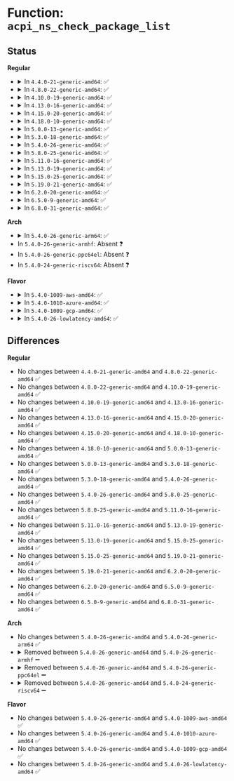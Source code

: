 # Function: <code>acpi_ns_check_package_list</code>

## Status
<b>Regular</b>
<ul>
<li>
<details>
<summary>In <code>4.4.0-21-generic-amd64</code>: ✅</summary>

```c
acpi_status acpi_ns_check_package_list(struct acpi_evaluate_info * info, const union acpi_predefined_info * package, union acpi_operand_object * * elements, u32 count)
```

```json
{
  "name": "acpi_ns_check_package_list",
  "collision_type": "Unique Static",
  "inline_type": "No",
  "funcs": [
    {
      "addr": 18446744071583685966,
      "name": "acpi_ns_check_package_list",
      "external": false,
      "loc": "drivers/acpi/acpica/nsprepkg.c:407",
      "file": "drivers/acpi/acpica/nsprepkg.c",
      "inline": "seen, unknown",
      "caller_inline": [],
      "caller_func": [
        "drivers/acpi/acpica/nsprepkg.c:acpi_ns_check_package"
      ]
    }
  ],
  "symbols": [
    {
      "addr": 18446744071583685966,
      "name": "acpi_ns_check_package_list",
      "section": ".text",
      "bind": "STB_LOCAL",
      "size": 552
    }
  ]
}
```
</details>
</li>
<li>
<details>
<summary>In <code>4.8.0-22-generic-amd64</code>: ✅</summary>

```c
acpi_status acpi_ns_check_package_list(struct acpi_evaluate_info * info, const union acpi_predefined_info * package, union acpi_operand_object * * elements, u32 count)
```

```json
{
  "name": "acpi_ns_check_package_list",
  "collision_type": "Unique Static",
  "inline_type": "No",
  "funcs": [
    {
      "addr": 18446744071584010117,
      "name": "acpi_ns_check_package_list",
      "external": false,
      "loc": "drivers/acpi/acpica/nsprepkg.c:420",
      "file": "drivers/acpi/acpica/nsprepkg.c",
      "inline": "seen, unknown",
      "caller_inline": [],
      "caller_func": [
        "drivers/acpi/acpica/nsprepkg.c:acpi_ns_check_package"
      ]
    }
  ],
  "symbols": [
    {
      "addr": 18446744071584010117,
      "name": "acpi_ns_check_package_list",
      "section": ".text",
      "bind": "STB_LOCAL",
      "size": 552
    }
  ]
}
```
</details>
</li>
<li>
<details>
<summary>In <code>4.10.0-19-generic-amd64</code>: ✅</summary>

```c
acpi_status acpi_ns_check_package_list(struct acpi_evaluate_info * info, const union acpi_predefined_info * package, union acpi_operand_object * * elements, u32 count)
```

```json
{
  "name": "acpi_ns_check_package_list",
  "collision_type": "Unique Static",
  "inline_type": "No",
  "funcs": [
    {
      "addr": 18446744071584152014,
      "name": "acpi_ns_check_package_list",
      "external": false,
      "loc": "drivers/acpi/acpica/nsprepkg.c:420",
      "file": "drivers/acpi/acpica/nsprepkg.c",
      "inline": "seen, unknown",
      "caller_inline": [],
      "caller_func": [
        "drivers/acpi/acpica/nsprepkg.c:acpi_ns_check_package"
      ]
    }
  ],
  "symbols": [
    {
      "addr": 18446744071584152014,
      "name": "acpi_ns_check_package_list",
      "section": ".text",
      "bind": "STB_LOCAL",
      "size": 552
    }
  ]
}
```
</details>
</li>
<li>
<details>
<summary>In <code>4.13.0-16-generic-amd64</code>: ✅</summary>

```c
acpi_status acpi_ns_check_package_list(struct acpi_evaluate_info * info, const union acpi_predefined_info * package, union acpi_operand_object * * elements, u32 count)
```

```json
{
  "name": "acpi_ns_check_package_list",
  "collision_type": "Unique Static",
  "inline_type": "No",
  "funcs": [
    {
      "addr": 18446744071584219301,
      "name": "acpi_ns_check_package_list",
      "external": false,
      "loc": "drivers/acpi/acpica/nsprepkg.c:420",
      "file": "drivers/acpi/acpica/nsprepkg.c",
      "inline": "seen, unknown",
      "caller_inline": [],
      "caller_func": [
        "drivers/acpi/acpica/nsprepkg.c:acpi_ns_check_package"
      ]
    }
  ],
  "symbols": [
    {
      "addr": 18446744071584219301,
      "name": "acpi_ns_check_package_list",
      "section": ".text",
      "bind": "STB_LOCAL",
      "size": 548
    }
  ]
}
```
</details>
</li>
<li>
<details>
<summary>In <code>4.15.0-20-generic-amd64</code>: ✅</summary>

```c
acpi_status acpi_ns_check_package_list(struct acpi_evaluate_info * info, const union acpi_predefined_info * package, union acpi_operand_object * * elements, u32 count)
```

```json
{
  "name": "acpi_ns_check_package_list",
  "collision_type": "Unique Static",
  "inline_type": "No",
  "funcs": [
    {
      "addr": 18446744071584560534,
      "name": "acpi_ns_check_package_list",
      "external": false,
      "loc": "drivers/acpi/acpica/nsprepkg.c:420",
      "file": "drivers/acpi/acpica/nsprepkg.c",
      "inline": "seen, unknown",
      "caller_inline": [],
      "caller_func": [
        "drivers/acpi/acpica/nsprepkg.c:acpi_ns_check_package"
      ]
    }
  ],
  "symbols": [
    {
      "addr": 18446744071584560534,
      "name": "acpi_ns_check_package_list",
      "section": ".text",
      "bind": "STB_LOCAL",
      "size": 579
    }
  ]
}
```
</details>
</li>
<li>
<details>
<summary>In <code>4.18.0-10-generic-amd64</code>: ✅</summary>

```c
acpi_status acpi_ns_check_package_list(struct acpi_evaluate_info * info, const union acpi_predefined_info * package, union acpi_operand_object * * elements, u32 count)
```

```json
{
  "name": "acpi_ns_check_package_list",
  "collision_type": "Unique Static",
  "inline_type": "No",
  "funcs": [
    {
      "addr": 18446744071584785644,
      "name": "acpi_ns_check_package_list",
      "external": false,
      "loc": "drivers/acpi/acpica/nsprepkg.c:386",
      "file": "drivers/acpi/acpica/nsprepkg.c",
      "inline": "seen, unknown",
      "caller_inline": [],
      "caller_func": [
        "drivers/acpi/acpica/nsprepkg.c:acpi_ns_check_package"
      ]
    }
  ],
  "symbols": [
    {
      "addr": 18446744071584785644,
      "name": "acpi_ns_check_package_list",
      "section": ".text",
      "bind": "STB_LOCAL",
      "size": 579
    }
  ]
}
```
</details>
</li>
<li>
<details>
<summary>In <code>5.0.0-13-generic-amd64</code>: ✅</summary>

```c
acpi_status acpi_ns_check_package_list(struct acpi_evaluate_info * info, const union acpi_predefined_info * package, union acpi_operand_object * * elements, u32 count)
```

```json
{
  "name": "acpi_ns_check_package_list",
  "collision_type": "Unique Static",
  "inline_type": "No",
  "funcs": [
    {
      "addr": 18446744071584887841,
      "name": "acpi_ns_check_package_list",
      "external": false,
      "loc": "drivers/acpi/acpica/nsprepkg.c:386",
      "file": "drivers/acpi/acpica/nsprepkg.c",
      "inline": "seen, unknown",
      "caller_inline": [],
      "caller_func": [
        "drivers/acpi/acpica/nsprepkg.c:acpi_ns_check_package"
      ]
    }
  ],
  "symbols": [
    {
      "addr": 18446744071584887841,
      "name": "acpi_ns_check_package_list",
      "section": ".text",
      "bind": "STB_LOCAL",
      "size": 614
    }
  ]
}
```
</details>
</li>
<li>
<details>
<summary>In <code>5.3.0-18-generic-amd64</code>: ✅</summary>

```c
acpi_status acpi_ns_check_package_list(struct acpi_evaluate_info * info, const union acpi_predefined_info * package, union acpi_operand_object * * elements, u32 count)
```

```json
{
  "name": "acpi_ns_check_package_list",
  "collision_type": "Unique Static",
  "inline_type": "No",
  "funcs": [
    {
      "addr": 18446744071585090847,
      "name": "acpi_ns_check_package_list",
      "external": false,
      "loc": "drivers/acpi/acpica/nsprepkg.c:386",
      "file": "drivers/acpi/acpica/nsprepkg.c",
      "inline": "seen, unknown",
      "caller_inline": [],
      "caller_func": [
        "drivers/acpi/acpica/nsprepkg.c:acpi_ns_check_package"
      ]
    }
  ],
  "symbols": [
    {
      "addr": 18446744071585090847,
      "name": "acpi_ns_check_package_list",
      "section": ".text",
      "bind": "STB_LOCAL",
      "size": 611
    }
  ]
}
```
</details>
</li>
<li>
<details>
<summary>In <code>5.4.0-26-generic-amd64</code>: ✅</summary>

```c
acpi_status acpi_ns_check_package_list(struct acpi_evaluate_info * info, const union acpi_predefined_info * package, union acpi_operand_object * * elements, u32 count)
```

```json
{
  "name": "acpi_ns_check_package_list",
  "collision_type": "Unique Static",
  "inline_type": "No",
  "funcs": [
    {
      "addr": 18446744071585227203,
      "name": "acpi_ns_check_package_list",
      "external": false,
      "loc": "drivers/acpi/acpica/nsprepkg.c:386",
      "file": "drivers/acpi/acpica/nsprepkg.c",
      "inline": "seen, unknown",
      "caller_inline": [],
      "caller_func": [
        "drivers/acpi/acpica/nsprepkg.c:acpi_ns_check_package"
      ]
    }
  ],
  "symbols": [
    {
      "addr": 18446744071585227203,
      "name": "acpi_ns_check_package_list",
      "section": ".text",
      "bind": "STB_LOCAL",
      "size": 611
    }
  ]
}
```
</details>
</li>
<li>
<details>
<summary>In <code>5.8.0-25-generic-amd64</code>: ✅</summary>

```c
acpi_status acpi_ns_check_package_list(struct acpi_evaluate_info * info, const union acpi_predefined_info * package, union acpi_operand_object * * elements, u32 count)
```

```json
{
  "name": "acpi_ns_check_package_list",
  "collision_type": "Unique Static",
  "inline_type": "No",
  "funcs": [
    {
      "addr": 18446744071585933485,
      "name": "acpi_ns_check_package_list",
      "external": false,
      "loc": "drivers/acpi/acpica/nsprepkg.c:386",
      "file": "drivers/acpi/acpica/nsprepkg.c",
      "inline": "seen, unknown",
      "caller_inline": [],
      "caller_func": [
        "drivers/acpi/acpica/nsprepkg.c:acpi_ns_check_package"
      ]
    }
  ],
  "symbols": [
    {
      "addr": 18446744071585933485,
      "name": "acpi_ns_check_package_list",
      "section": ".text",
      "bind": "STB_LOCAL",
      "size": 611
    }
  ]
}
```
</details>
</li>
<li>
<details>
<summary>In <code>5.11.0-16-generic-amd64</code>: ✅</summary>

```c
acpi_status acpi_ns_check_package_list(struct acpi_evaluate_info * info, const union acpi_predefined_info * package, union acpi_operand_object * * elements, u32 count)
```

```json
{
  "name": "acpi_ns_check_package_list",
  "collision_type": "Unique Static",
  "inline_type": "No",
  "funcs": [
    {
      "addr": 18446744071586055494,
      "name": "acpi_ns_check_package_list",
      "external": false,
      "loc": "drivers/acpi/acpica/nsprepkg.c:386",
      "file": "drivers/acpi/acpica/nsprepkg.c",
      "inline": "seen, unknown",
      "caller_inline": [],
      "caller_func": [
        "drivers/acpi/acpica/nsprepkg.c:acpi_ns_check_package"
      ]
    }
  ],
  "symbols": [
    {
      "addr": 18446744071586055494,
      "name": "acpi_ns_check_package_list",
      "section": ".text",
      "bind": "STB_LOCAL",
      "size": 611
    }
  ]
}
```
</details>
</li>
<li>
<details>
<summary>In <code>5.13.0-19-generic-amd64</code>: ✅</summary>

```c
acpi_status acpi_ns_check_package_list(struct acpi_evaluate_info * info, const union acpi_predefined_info * package, union acpi_operand_object * * elements, u32 count)
```

```json
{
  "name": "acpi_ns_check_package_list",
  "collision_type": "Unique Static",
  "inline_type": "No",
  "funcs": [
    {
      "addr": 18446744071585932337,
      "name": "acpi_ns_check_package_list",
      "external": false,
      "loc": "drivers/acpi/acpica/nsprepkg.c:386",
      "file": "drivers/acpi/acpica/nsprepkg.c",
      "inline": "seen, unknown",
      "caller_inline": [],
      "caller_func": [
        "drivers/acpi/acpica/nsprepkg.c:acpi_ns_check_package"
      ]
    }
  ],
  "symbols": [
    {
      "addr": 18446744071585932337,
      "name": "acpi_ns_check_package_list",
      "section": ".text",
      "bind": "STB_LOCAL",
      "size": 611
    }
  ]
}
```
</details>
</li>
<li>
<details>
<summary>In <code>5.15.0-25-generic-amd64</code>: ✅</summary>

```c
acpi_status acpi_ns_check_package_list(struct acpi_evaluate_info * info, const union acpi_predefined_info * package, union acpi_operand_object * * elements, u32 count)
```

```json
{
  "name": "acpi_ns_check_package_list",
  "collision_type": "Unique Static",
  "inline_type": "No",
  "funcs": [
    {
      "addr": 18446744071586420510,
      "name": "acpi_ns_check_package_list",
      "external": false,
      "loc": "drivers/acpi/acpica/nsprepkg.c:386",
      "file": "drivers/acpi/acpica/nsprepkg.c",
      "inline": "seen, unknown",
      "caller_inline": [],
      "caller_func": [
        "drivers/acpi/acpica/nsprepkg.c:acpi_ns_check_package"
      ]
    }
  ],
  "symbols": [
    {
      "addr": 18446744071586420510,
      "name": "acpi_ns_check_package_list",
      "section": ".text",
      "bind": "STB_LOCAL",
      "size": 652
    }
  ]
}
```
</details>
</li>
<li>
<details>
<summary>In <code>5.19.0-21-generic-amd64</code>: ✅</summary>

```c
acpi_status acpi_ns_check_package_list(struct acpi_evaluate_info * info, const union acpi_predefined_info * package, union acpi_operand_object * * elements, u32 count)
```

```json
{
  "name": "acpi_ns_check_package_list",
  "collision_type": "Unique Static",
  "inline_type": "No",
  "funcs": [
    {
      "addr": 18446744071587671021,
      "name": "acpi_ns_check_package_list",
      "external": false,
      "loc": "drivers/acpi/acpica/nsprepkg.c:386",
      "file": "drivers/acpi/acpica/nsprepkg.c",
      "inline": "seen, unknown",
      "caller_inline": [],
      "caller_func": [
        "drivers/acpi/acpica/nsprepkg.c:acpi_ns_check_package"
      ]
    }
  ],
  "symbols": [
    {
      "addr": 18446744071587671021,
      "name": "acpi_ns_check_package_list",
      "section": ".text",
      "bind": "STB_LOCAL",
      "size": 665
    }
  ]
}
```
</details>
</li>
<li>
<details>
<summary>In <code>6.2.0-20-generic-amd64</code>: ✅</summary>

```c
acpi_status acpi_ns_check_package_list(struct acpi_evaluate_info * info, const union acpi_predefined_info * package, union acpi_operand_object * * elements, u32 count)
```

```json
{
  "name": "acpi_ns_check_package_list",
  "collision_type": "Unique Static",
  "inline_type": "No",
  "funcs": [
    {
      "addr": 18446744071588978656,
      "name": "acpi_ns_check_package_list",
      "external": false,
      "loc": "drivers/acpi/acpica/nsprepkg.c:386",
      "file": "drivers/acpi/acpica/nsprepkg.c",
      "inline": "seen, unknown",
      "caller_inline": [],
      "caller_func": [
        "drivers/acpi/acpica/nsprepkg.c:acpi_ns_check_package",
        "drivers/acpi/acpica/nsprepkg.c:acpi_ns_check_package"
      ]
    }
  ],
  "symbols": [
    {
      "addr": 18446744071588978656,
      "name": "acpi_ns_check_package_list",
      "section": ".text",
      "bind": "STB_LOCAL",
      "size": 771
    }
  ]
}
```
</details>
</li>
<li>
<details>
<summary>In <code>6.5.0-9-generic-amd64</code>: ✅</summary>

```c
acpi_status acpi_ns_check_package_list(struct acpi_evaluate_info * info, const union acpi_predefined_info * package, union acpi_operand_object * * elements, u32 count)
```

```json
{
  "name": "acpi_ns_check_package_list",
  "collision_type": "Unique Static",
  "inline_type": "No",
  "funcs": [
    {
      "addr": 18446744071589269136,
      "name": "acpi_ns_check_package_list",
      "external": false,
      "loc": "drivers/acpi/acpica/nsprepkg.c:386",
      "file": "drivers/acpi/acpica/nsprepkg.c",
      "inline": "seen, unknown",
      "caller_inline": [],
      "caller_func": [
        "drivers/acpi/acpica/nsprepkg.c:acpi_ns_check_package",
        "drivers/acpi/acpica/nsprepkg.c:acpi_ns_check_package"
      ]
    }
  ],
  "symbols": [
    {
      "addr": 18446744071589269136,
      "name": "acpi_ns_check_package_list",
      "section": ".text",
      "bind": "STB_LOCAL",
      "size": 762
    }
  ]
}
```
</details>
</li>
<li>
<details>
<summary>In <code>6.8.0-31-generic-amd64</code>: ✅</summary>

```c
acpi_status acpi_ns_check_package_list(struct acpi_evaluate_info * info, const union acpi_predefined_info * package, union acpi_operand_object * * elements, u32 count)
```

```json
{
  "name": "acpi_ns_check_package_list",
  "collision_type": "Unique Static",
  "inline_type": "No",
  "funcs": [
    {
      "addr": 18446744071589575856,
      "name": "acpi_ns_check_package_list",
      "external": false,
      "loc": "drivers/acpi/acpica/nsprepkg.c:386",
      "file": "drivers/acpi/acpica/nsprepkg.c",
      "inline": "seen, unknown",
      "caller_inline": [],
      "caller_func": [
        "drivers/acpi/acpica/nsprepkg.c:acpi_ns_check_package",
        "drivers/acpi/acpica/nsprepkg.c:acpi_ns_check_package"
      ]
    }
  ],
  "symbols": [
    {
      "addr": 18446744071589575856,
      "name": "acpi_ns_check_package_list",
      "section": ".text",
      "bind": "STB_LOCAL",
      "size": 762
    }
  ]
}
```
</details>
</li>
</ul>
<b>Arch</b>
<ul>
<li>
<details>
<summary>In <code>5.4.0-26-generic-arm64</code>: ✅</summary>

```c
acpi_status acpi_ns_check_package_list(struct acpi_evaluate_info * info, const union acpi_predefined_info * package, union acpi_operand_object * * elements, u32 count)
```

```json
{
  "name": "acpi_ns_check_package_list",
  "collision_type": "Unique Static",
  "inline_type": "No",
  "funcs": [
    {
      "addr": 18446603336497555708,
      "name": "acpi_ns_check_package_list",
      "external": false,
      "loc": "drivers/acpi/acpica/nsprepkg.c:386",
      "file": "drivers/acpi/acpica/nsprepkg.c",
      "inline": "seen, unknown",
      "caller_inline": [],
      "caller_func": [
        "drivers/acpi/acpica/nsprepkg.c:acpi_ns_check_package"
      ]
    }
  ],
  "symbols": [
    {
      "addr": 18446603336497555708,
      "name": "acpi_ns_check_package_list",
      "section": ".text",
      "bind": "STB_LOCAL",
      "size": 628
    }
  ]
}
```
</details>
</li>
<li>
In <code>5.4.0-26-generic-armhf</code>: Absent ❓
</li>
<li>
In <code>5.4.0-26-generic-ppc64el</code>: Absent ❓
</li>
<li>
In <code>5.4.0-24-generic-riscv64</code>: Absent ❓
</li>
</ul>
<b>Flavor</b>
<ul>
<li>
<details>
<summary>In <code>5.4.0-1009-aws-amd64</code>: ✅</summary>

```c
acpi_status acpi_ns_check_package_list(struct acpi_evaluate_info * info, const union acpi_predefined_info * package, union acpi_operand_object * * elements, u32 count)
```

```json
{
  "name": "acpi_ns_check_package_list",
  "collision_type": "Unique Static",
  "inline_type": "No",
  "funcs": [
    {
      "addr": 18446744071585088987,
      "name": "acpi_ns_check_package_list",
      "external": false,
      "loc": "drivers/acpi/acpica/nsprepkg.c:386",
      "file": "drivers/acpi/acpica/nsprepkg.c",
      "inline": "seen, unknown",
      "caller_inline": [],
      "caller_func": [
        "drivers/acpi/acpica/nsprepkg.c:acpi_ns_check_package"
      ]
    }
  ],
  "symbols": [
    {
      "addr": 18446744071585088987,
      "name": "acpi_ns_check_package_list",
      "section": ".text",
      "bind": "STB_LOCAL",
      "size": 611
    }
  ]
}
```
</details>
</li>
<li>
<details>
<summary>In <code>5.4.0-1010-azure-amd64</code>: ✅</summary>

```c
acpi_status acpi_ns_check_package_list(struct acpi_evaluate_info * info, const union acpi_predefined_info * package, union acpi_operand_object * * elements, u32 count)
```

```json
{
  "name": "acpi_ns_check_package_list",
  "collision_type": "Unique Static",
  "inline_type": "No",
  "funcs": [
    {
      "addr": 18446744071585004378,
      "name": "acpi_ns_check_package_list",
      "external": false,
      "loc": "drivers/acpi/acpica/nsprepkg.c:386",
      "file": "drivers/acpi/acpica/nsprepkg.c",
      "inline": "seen, unknown",
      "caller_inline": [],
      "caller_func": [
        "drivers/acpi/acpica/nsprepkg.c:acpi_ns_check_package"
      ]
    }
  ],
  "symbols": [
    {
      "addr": 18446744071585004378,
      "name": "acpi_ns_check_package_list",
      "section": ".text",
      "bind": "STB_LOCAL",
      "size": 611
    }
  ]
}
```
</details>
</li>
<li>
<details>
<summary>In <code>5.4.0-1009-gcp-amd64</code>: ✅</summary>

```c
acpi_status acpi_ns_check_package_list(struct acpi_evaluate_info * info, const union acpi_predefined_info * package, union acpi_operand_object * * elements, u32 count)
```

```json
{
  "name": "acpi_ns_check_package_list",
  "collision_type": "Unique Static",
  "inline_type": "No",
  "funcs": [
    {
      "addr": 18446744071585178787,
      "name": "acpi_ns_check_package_list",
      "external": false,
      "loc": "drivers/acpi/acpica/nsprepkg.c:386",
      "file": "drivers/acpi/acpica/nsprepkg.c",
      "inline": "seen, unknown",
      "caller_inline": [],
      "caller_func": [
        "drivers/acpi/acpica/nsprepkg.c:acpi_ns_check_package"
      ]
    }
  ],
  "symbols": [
    {
      "addr": 18446744071585178787,
      "name": "acpi_ns_check_package_list",
      "section": ".text",
      "bind": "STB_LOCAL",
      "size": 611
    }
  ]
}
```
</details>
</li>
<li>
<details>
<summary>In <code>5.4.0-26-lowlatency-amd64</code>: ✅</summary>

```c
acpi_status acpi_ns_check_package_list(struct acpi_evaluate_info * info, const union acpi_predefined_info * package, union acpi_operand_object * * elements, u32 count)
```

```json
{
  "name": "acpi_ns_check_package_list",
  "collision_type": "Unique Static",
  "inline_type": "No",
  "funcs": [
    {
      "addr": 18446744071585284947,
      "name": "acpi_ns_check_package_list",
      "external": false,
      "loc": "drivers/acpi/acpica/nsprepkg.c:386",
      "file": "drivers/acpi/acpica/nsprepkg.c",
      "inline": "seen, unknown",
      "caller_inline": [],
      "caller_func": [
        "drivers/acpi/acpica/nsprepkg.c:acpi_ns_check_package"
      ]
    }
  ],
  "symbols": [
    {
      "addr": 18446744071585284947,
      "name": "acpi_ns_check_package_list",
      "section": ".text",
      "bind": "STB_LOCAL",
      "size": 611
    }
  ]
}
```
</details>
</li>
</ul>

## Differences
<b>Regular</b>
<ul>
<li>
No changes between <code>4.4.0-21-generic-amd64</code> and <code>4.8.0-22-generic-amd64</code> ✅
</li>
<li>
No changes between <code>4.8.0-22-generic-amd64</code> and <code>4.10.0-19-generic-amd64</code> ✅
</li>
<li>
No changes between <code>4.10.0-19-generic-amd64</code> and <code>4.13.0-16-generic-amd64</code> ✅
</li>
<li>
No changes between <code>4.13.0-16-generic-amd64</code> and <code>4.15.0-20-generic-amd64</code> ✅
</li>
<li>
No changes between <code>4.15.0-20-generic-amd64</code> and <code>4.18.0-10-generic-amd64</code> ✅
</li>
<li>
No changes between <code>4.18.0-10-generic-amd64</code> and <code>5.0.0-13-generic-amd64</code> ✅
</li>
<li>
No changes between <code>5.0.0-13-generic-amd64</code> and <code>5.3.0-18-generic-amd64</code> ✅
</li>
<li>
No changes between <code>5.3.0-18-generic-amd64</code> and <code>5.4.0-26-generic-amd64</code> ✅
</li>
<li>
No changes between <code>5.4.0-26-generic-amd64</code> and <code>5.8.0-25-generic-amd64</code> ✅
</li>
<li>
No changes between <code>5.8.0-25-generic-amd64</code> and <code>5.11.0-16-generic-amd64</code> ✅
</li>
<li>
No changes between <code>5.11.0-16-generic-amd64</code> and <code>5.13.0-19-generic-amd64</code> ✅
</li>
<li>
No changes between <code>5.13.0-19-generic-amd64</code> and <code>5.15.0-25-generic-amd64</code> ✅
</li>
<li>
No changes between <code>5.15.0-25-generic-amd64</code> and <code>5.19.0-21-generic-amd64</code> ✅
</li>
<li>
No changes between <code>5.19.0-21-generic-amd64</code> and <code>6.2.0-20-generic-amd64</code> ✅
</li>
<li>
No changes between <code>6.2.0-20-generic-amd64</code> and <code>6.5.0-9-generic-amd64</code> ✅
</li>
<li>
No changes between <code>6.5.0-9-generic-amd64</code> and <code>6.8.0-31-generic-amd64</code> ✅
</li>
</ul>
<b>Arch</b>
<ul>
<li>
No changes between <code>5.4.0-26-generic-amd64</code> and <code>5.4.0-26-generic-arm64</code> ✅
</li>
<li>
<details>
<summary>Removed between <code>5.4.0-26-generic-amd64</code> and <code>5.4.0-26-generic-armhf</code> ➖</summary>

```c
acpi_status acpi_ns_check_package_list(struct acpi_evaluate_info * info, const union acpi_predefined_info * package, union acpi_operand_object * * elements, u32 count)
```
</details>
</li>
<li>
<details>
<summary>Removed between <code>5.4.0-26-generic-amd64</code> and <code>5.4.0-26-generic-ppc64el</code> ➖</summary>

```c
acpi_status acpi_ns_check_package_list(struct acpi_evaluate_info * info, const union acpi_predefined_info * package, union acpi_operand_object * * elements, u32 count)
```
</details>
</li>
<li>
<details>
<summary>Removed between <code>5.4.0-26-generic-amd64</code> and <code>5.4.0-24-generic-riscv64</code> ➖</summary>

```c
acpi_status acpi_ns_check_package_list(struct acpi_evaluate_info * info, const union acpi_predefined_info * package, union acpi_operand_object * * elements, u32 count)
```
</details>
</li>
</ul>
<b>Flavor</b>
<ul>
<li>
No changes between <code>5.4.0-26-generic-amd64</code> and <code>5.4.0-1009-aws-amd64</code> ✅
</li>
<li>
No changes between <code>5.4.0-26-generic-amd64</code> and <code>5.4.0-1010-azure-amd64</code> ✅
</li>
<li>
No changes between <code>5.4.0-26-generic-amd64</code> and <code>5.4.0-1009-gcp-amd64</code> ✅
</li>
<li>
No changes between <code>5.4.0-26-generic-amd64</code> and <code>5.4.0-26-lowlatency-amd64</code> ✅
</li>
</ul>
